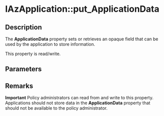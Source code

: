 # IAzApplication::put_ApplicationData

## Description

The **ApplicationData** property sets or retrieves an opaque field that can be used by the application to store information.

This property is read/write.

## Parameters

## Remarks

**Important** Policy administrators can read from and write to this property. Applications should not store data in the **ApplicationData** property that should not be available to the policy administrator.